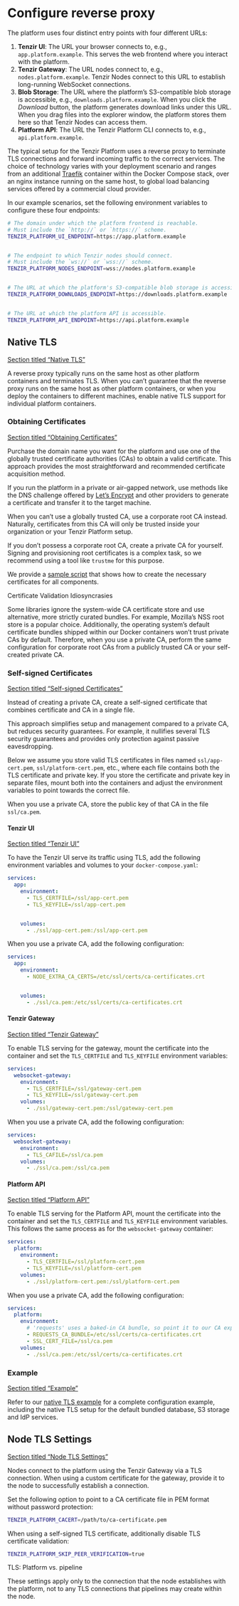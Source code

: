 # Configure reverse proxy

The platform uses four distinct entry points with four different URLs:

1. **Tenzir UI**: The URL your browser connects to, e.g., `app.platform.example`. This serves the web frontend where you interact with the platform.
2. **Tenzir Gateway**: The URL nodes connect to, e.g., `nodes.platform.example`. Tenzir Nodes connect to this URL to establish long-running WebSocket connections.
3. **Blob Storage**: The URL where the platform’s S3-compatible blob storage is accessible, e.g., `downloads.platform.example`. When you click the *Download* button, the platform generates download links under this URL. When you drag files into the explorer window, the platform stores them here so that Tenzir Nodes can access them.
4. **Platform API**: The URL the Tenzir Platform CLI connects to, e.g., `api.platform.example`.

The typical setup for the Tenzir Platform uses a reverse proxy to terminate TLS connections and forward incoming traffic to the correct services. The choice of technology varies with your deployment scenario and ranges from an additional [Traefik](https://doc.traefik.io/traefik/getting-started/install-traefik/) container within the Docker Compose stack, over an nginx instance running on the same host, to global load balancing services offered by a commercial cloud provider.

In our example scenarios, set the following environment variables to configure these four endpoints:

```sh
# The domain under which the platform frontend is reachable.
# Must include the `http://` or `https://` scheme.
TENZIR_PLATFORM_UI_ENDPOINT=https://app.platform.example


# The endpoint to which Tenzir nodes should connect.
# Must include the `ws://` or `wss://` scheme.
TENZIR_PLATFORM_NODES_ENDPOINT=wss://nodes.platform.example


# The URL at which the platform's S3-compatible blob storage is accessible.
TENZIR_PLATFORM_DOWNLOADS_ENDPOINT=https://downloads.platform.example


# The URL at which the platform API is accessible.
TENZIR_PLATFORM_API_ENDPOINT=https://api.platform.example
```

## Native TLS

[Section titled “Native TLS”](#native-tls)

A reverse proxy typically runs on the same host as other platform containers and terminates TLS. When you can’t guarantee that the reverse proxy runs on the same host as other platform containers, or when you deploy the containers to different machines, enable native TLS support for individual platform containers.

### Obtaining Certificates

[Section titled “Obtaining Certificates”](#obtaining-certificates)

Purchase the domain name you want for the platform and use one of the globally trusted certificate authorities (CAs) to obtain a valid certificate. This approach provides the most straightforward and recommended certificate acquisition method.

If you run the platform in a private or air-gapped network, use methods like the DNS challenge offered by [Let’s Encrypt](https://letsencrypt.org/) and other providers to generate a certificate and transfer it to the target machine.

When you can’t use a globally trusted CA, use a corporate root CA instead. Naturally, certificates from this CA will only be trusted inside your organization or your Tenzir Platform setup.

If you don’t possess a corporate root CA, create a private CA for yourself. Signing and provisioning root certificates is a complex task, so we recommend using a tool like `trustme` for this purpose.

We provide a [sample script](https://github.com/tenzir/platform/tree/main/examples/native-tls) that shows how to create the necessary certificates for all components.

Certificate Validation Idiosyncrasies

Some libraries ignore the system-wide CA certificate store and use alternative, more strictly curated bundles. For example, Mozilla’s NSS root store is a popular choice. Additionally, the operating system’s default certificate bundles shipped within our Docker containers won’t trust private CAs by default. Therefore, when you use a private CA, perform the same configuration for corporate root CAs from a publicly trusted CA or your self-created private CA.

### Self-signed Certificates

[Section titled “Self-signed Certificates”](#self-signed-certificates)

Instead of creating a private CA, create a self-signed certificate that combines certificate and CA in a single file.

This approach simplifies setup and management compared to a private CA, but reduces security guarantees. For example, it nullifies several TLS security guarantees and provides only protection against passive eavesdropping.

Below we assume you store valid TLS certificates in files named `ssl/app-cert.pem`, `ssl/platform-cert.pem`, etc., where each file contains both the TLS certificate and private key. If you store the certificate and private key in separate files, mount both into the containers and adjust the environment variables to point towards the correct file.

When you use a private CA, store the public key of that CA in the file `ssl/ca.pem`.

#### Tenzir UI

[Section titled “Tenzir UI”](#tenzir-ui)

To have the Tenzir UI serve its traffic using TLS, add the following environment variables and volumes to your `docker-compose.yaml`:

```yaml
services:
  app:
    environment:
      - TLS_CERTFILE=/ssl/app-cert.pem
      - TLS_KEYFILE=/ssl/app-cert.pem


    volumes:
      - ./ssl/app-cert.pem:/ssl/app-cert.pem
```

When you use a private CA, add the following configuration:

```yaml
services:
  app:
    environment:
      - NODE_EXTRA_CA_CERTS=/etc/ssl/certs/ca-certificates.crt


    volumes:
      - ./ssl/ca.pem:/etc/ssl/certs/ca-certificates.crt
```

#### Tenzir Gateway

[Section titled “Tenzir Gateway”](#tenzir-gateway)

To enable TLS serving for the gateway, mount the certificate into the container and set the `TLS_CERTFILE` and `TLS_KEYFILE` environment variables:

```yaml
services:
  websocket-gateway:
    environment:
      - TLS_CERTFILE=/ssl/gateway-cert.pem
      - TLS_KEYFILE=/ssl/gateway-cert.pem
    volumes:
      - ./ssl/gateway-cert.pem:/ssl/gateway-cert.pem
```

When you use a private CA, add the following configuration:

```yaml
services:
  websocket-gateway:
    environment:
      - TLS_CAFILE=/ssl/ca.pem
    volumes:
      - ./ssl/ca.pem:/ssl/ca.pem
```

#### Platform API

[Section titled “Platform API”](#platform-api)

To enable TLS serving for the Platform API, mount the certificate into the container and set the `TLS_CERTFILE` and `TLS_KEYFILE` environment variables. This follows the same process as for the `websocket-gateway` container:

```yaml
services:
  platform:
    environment:
      - TLS_CERTFILE=/ssl/platform-cert.pem
      - TLS_KEYFILE=/ssl/platform-cert.pem
    volumes:
      - ./ssl/platform-cert.pem:/ssl/platform-cert.pem
```

When you use a private CA, add the following configuration:

```yaml
services:
  platform:
    environment:
      # 'requests' uses a baked-in CA bundle, so point it to our CA explicitly.
      - REQUESTS_CA_BUNDLE=/etc/ssl/certs/ca-certificates.crt
      - SSL_CERT_FILE=/ssl/ca.pem
    volumes:
      - ./ssl/ca.pem:/etc/ssl/certs/ca-certificates.crt
```

### Example

[Section titled “Example”](#example)

Refer to our [native TLS example](https://github.com/tenzir/platform/tree/main/examples/native-tls) for a complete configuration example, including the native TLS setup for the default bundled database, S3 storage and IdP services.

## Node TLS Settings

[Section titled “Node TLS Settings”](#node-tls-settings)

Nodes connect to the platform using the Tenzir Gateway via a TLS connection. When using a custom certificate for the gateway, provide it to the node to successfully establish a connection.

Set the following option to point to a CA certificate file in PEM format without password protection:

```sh
TENZIR_PLATFORM_CACERT=/path/to/ca-certificate.pem
```

When using a self-signed TLS certificate, additionally disable TLS certificate validation:

```sh
TENZIR_PLATFORM_SKIP_PEER_VERIFICATION=true
```

TLS: Platform vs. pipeline

These settings apply only to the connection that the node establishes with the platform, not to any TLS connections that pipelines may create within the node.